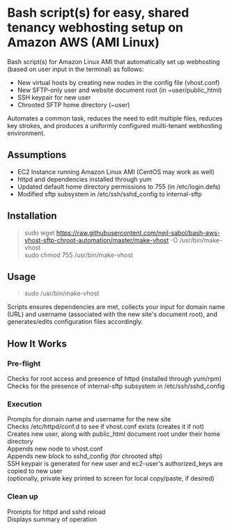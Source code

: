 # Bash script(s) for easy, shared tenancy webhosting setup on Amazon AWS (AMI Linux)

Bash script(s) for Amazon Linux AMI that automatically set up webhosting (based on user input in the terminal) as follows:
   
   * New virtual hosts by creating new nodes in the config file (vhost.conf)<br>
   * New SFTP-only user and website document root (in ~user/public_html)<br>
   * SSH keypair for new user<br>
   * Chrooted SFTP home directory (~user)<br>
   
Automates a common task, reduces the need to edit multiple files, reduces key strokes, and produces a uniformly configured multi-tenant webhosting environment.


## Assumptions
* EC2 Instance running Amazon Linux AMI (CentOS may work as well)<br>
* httpd and dependencies installed through yum<br>
* Updated default home directory permissions to 755 (in /etc/login.defs)<br>
* Modified sftp subsystem in /etc/ssh/sshd_config to internal-sftp<br>


## Installation
>sudo wget https://raw.githubusercontent.com/neil-sabol/bash-aws-vhost-sftp-chroot-automation/master/make-vhost -O /usr/bin/make-vhost<br>
>sudo chmod 755 /usr/bin/make-vhost<br>


## Usage
>sudo /usr/bin/make-vhost<br>

Scripts ensures dependencies are met, collects your input for domain name (URL) and username (associated with the new site's document root), and generates/edits configuration files accordingly.


## How It Works
### Pre-flight
Checks for root access and presence of httpd (installed through yum/rpm)
Checks for the presence of internal-sftp subsystem in /etc/ssh/sshd_config
### Execution
Prompts for domain name and username for the new site<br>
Checks /etc/httpd/conf.d to see if vhost.conf exists (creates it if not)<br>
Creates new user, along with public_html document root under their home directory<br>
Appends new node to vhost.conf<br>
Appends new block to sshd_config (for chrooted sftp)<br>
SSH keypair is generated for new user and ec2-user's authorized_keys are copied to new user<br>
(optionally, private key printed to screen for local copy/paste, if desired)<br>
### Clean up
Prompts for httpd and sshd reload<br>
Displays summary of operation<br>

